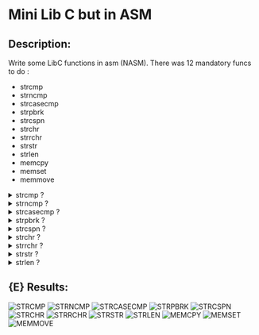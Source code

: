 # Mini Lib C but in ASM

## Description:

Write some LibC functions in asm (NASM).
There was 12 mandatory funcs to do :
- strcmp
- strncmp
- strcasecmp
- strpbrk
- strcspn
- strchr
- strrchr
- strstr
- strlen
- memcpy
- memset
- memmove

<details>
<summary>strcmp ?</summary>
<br>
        • int strcmp(const char *s1, const char *s2);
<br>
The  strcmp()  function compares the two strings s1 and s2.
strcmp() returns an integer indicating the result of the comparison, as
       follows:

       • 0, if the s1 and s2 are equal;
       • a negative value if s1 is less than s2;
       • a positive value if s1 is greater than s2.
</details>



<details>
<summary>strncmp ?</summary>
<br>
        • int strncmp(const char *s1, const char *s2, size_t n);
<br>
The `strncmp()` function compares the first `n` characters of the two strings `s1` and `s2`.
`strncmp()` returns an integer indicating the result of the comparison, as 
        follows:
        
        • 0, if the first n characters of s1 and s2 are equal;
        • a negative value if the first differing character in s1 is less than the corresponding character in s2;
        • a positive value if the first differing character in s1 is greater than the corresponding character in s2.
</details>


<details>
<summary>strcasecmp ?</summary>
<br>
        • int strcasecmp(const char *s1, const char *s2);
<br>
The `strcasecmp()` function compares the two strings `s1` and `s2` ignoring case.
`strcasecmp()` returns an integer indicating the result of the comparison, as 
        follows:

        • 0, if the s1 and s2 are equal (case-insensitive);
        • a negative value if s1 is less than s2 (case-insensitive);
        • a positive value if s1 is greater than s2 (case-insensitive).
</details>


<details>
<summary>strpbrk ?</summary>
<br>
    • char *strpbrk(const char *s1, const char *s2);
<br>
The `strpbrk()` function locates the first occurrence in the string `s1` of any character from the string `s2`.
`strpbrk()` returns a pointer to the location of the first matching character or a null pointer if no match is found.
</details>



<details>
<summary>strcspn ?</summary>
<br>
    • size_t strcspn(const char *s1, const char *s2);
<br>
The `strcspn()` function calculates the length of the initial segment of the string `s1` that consists of characters not in the string `s2`.
`strcspn()` returns the number of characters in the initial segment until the first occurrence of any character from `s2`.
</details>


<details>
<summary>strchr ?</summary>
<br>
    • char *strchr(const char *s, int c);
<br>
The strchr() function locates the first occurrence of the specified character (c) in the string pointed to by s.
strchr() returns a pointer to the located character, or NULL if the character is not found in the string.
</details>


<details>
<summary>strrchr ?</summary>
<br>
    • char *strrchr(const char *s, int c);
<br>
The strrchr() function locates the last occurrence of the specified character (c) in the string pointed to by s.
strrchr() returns a pointer to the located character, or NULL if the character is not found in the string.
</details>


<details>
<summary>strstr ?</summary>
<br>
    • char *strstr(const char *haystack, const char *needle);
<br>
The strstr() function finds the first occurrence of the substring needle in the string haystack.
strstr() returns a pointer to the located substring, or NULL if the substring is not found in the string.
</details>


<details>
<summary>strlen ?</summary>
<br>
    • size_t strlen(const char *s);
<br>
The strlen() function calculates the length of the string pointed to by s, excluding the terminating null byte ('\0').
strlen() returns the number of characters in the string.
</details>



## {E} Results:

![STRCMP](https://progress-bar.dev/100/?title=strcmp&color=0F2300)
![STRNCMP](https://progress-bar.dev/90/?title=strncmp&color=0F2300)
![STRCASECMP](https://progress-bar.dev/100/?title=strcasecmp&color=0F2300)
![STRPBRK](https://progress-bar.dev/100/?title=strpbrk&color=0F2300)
![STRCSPN](https://progress-bar.dev/100/?title=strcspn&color=0F2300)
![STRCHR](https://progress-bar.dev/100/?title=strchr&color=0F2300)
![STRRCHR](https://progress-bar.dev/100/?title=strrchr&color=0F2300)
![STRSTR](https://progress-bar.dev/100/?title=strstr&color=0F2300)
![STRLEN](https://progress-bar.dev/100/?title=strlen&color=0F2300)
![MEMCPY](https://progress-bar.dev/100/?title=memcpy&color=0F2300)
![MEMSET](https://progress-bar.dev/100/?title=memset&color=0F2300)
![MEMMOVE](https://progress-bar.dev/0/?title=memmove&color=000000)